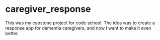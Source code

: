 # caregiver_response
This was my capstone project for code school. The idea was to create a response app for dementia caregivers, and now I want to make it even better.
